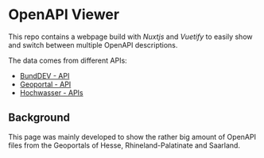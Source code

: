 # OpenAPI Viewer
This repo contains a webpage build with _Nuxtjs_ and _Vuetify_ to easily show and switch between multiple OpenAPI descriptions.

The data comes from different APIs:
* [BundDEV - API](https://api.bund.dev)
* [Geoportal - API](https://t-huyeng.github.io/geoportal-openapis/)
* [Hochwasser - APIs](https://mo-tark.github.io/hochwasser-apisammlung/)

## Background
This page was mainly developed to show the rather big amount of OpenAPI files from the Geoportals of Hesse, Rhineland-Palatinate and Saarland.
